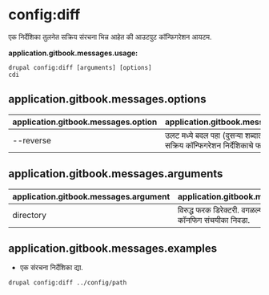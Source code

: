 # config:diff
एक निर्देशिका तुलनेत सक्रिय संरचना भिन्न आहेत की आउटपुट कॉन्फिगरेशन आयटम.

**application.gitbook.messages.usage:**
```
drupal config:diff [arguments] [options]
cdi
```

## application.gitbook.messages.options
application.gitbook.messages.option | application.gitbook.messages.details
-------|-------------
--reverse | उलट मध्ये बदल पहा (दुसऱ्या शब्दात सांगायचे म्हणजे सक्रिय कॉन्फिगरेशन निर्देशिकाचे फरक).

## application.gitbook.messages.arguments
application.gitbook.messages.argument | application.gitbook.messages.details
---------|-------------
directory | विरुद्ध फरक डिरेक्टरी. वगळल्यास, Drupal कॉनफिग संचयीका निवडा.

## application.gitbook.messages.examples
* एक संरचना निर्देशिका द्या.
```
drupal config:diff ../config/path
```
